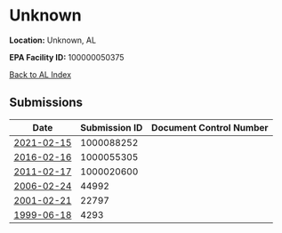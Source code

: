 # Unknown

**Location:** Unknown, AL

**EPA Facility ID:** 100000050375

[Back to AL Index](../../index.md)

## Submissions

| Date | Submission ID | Document Control Number |
|------|--------------|-------------------------|
| [2021-02-15](submissions/1000088252.md) | 1000088252 |  |
| [2016-02-16](submissions/1000055305.md) | 1000055305 |  |
| [2011-02-17](submissions/1000020600.md) | 1000020600 |  |
| [2006-02-24](submissions/44992.md) | 44992 |  |
| [2001-02-21](submissions/22797.md) | 22797 |  |
| [1999-06-18](submissions/4293.md) | 4293 |  |
